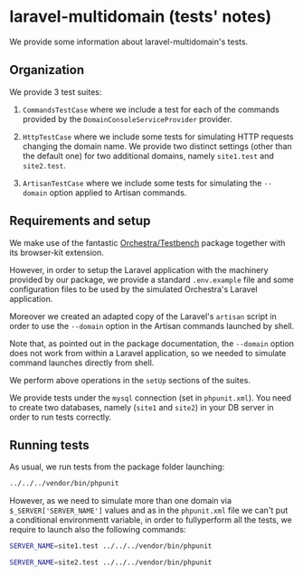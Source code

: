 
# laravel-multidomain (tests' notes)
We provide some information about laravel-multidomain's tests.

## Organization
We provide 3 test suites:
 
 1. `CommandsTestCase` where we include a test for each of the commands 
 provided by the `DomainConsoleServiceProvider` provider.
  
 2. `HttpTestCase` where we include some tests for simulating HTTP requests 
 changing the domain name. We provide two distinct settings (other than the default one) 
 for two additional domains, namely `site1.test` and `site2.test`.
 
 3. `ArtisanTestCase` where we include some tests for simulating the `--domain` 
 option applied to Artisan commands.
 
## Requirements and setup
We make use of the fantastic [Orchestra/Testbench](https://github.com/orchestral/testbench) 
package together with its browser-kit extension.
 
However, in order to setup the Laravel application with the machinery provided 
by our package, we provide a standard `.env.example` file and some configuration files 
to be used by the simulated Orchestra's Laravel application.

Moreover we created an adapted copy of the Laravel's `artisan` script in order to 
  use the `--domain` option in the Artisan commands launched by shell.

  Note that, as pointed out in the package documentation, the `--domain` option does 
  not work from within a Laravel application, so we needed to simulate command launches 
  directly from shell.

We perform above operations in the `setUp` sections of the suites.

We provide tests under the `mysql` connection (set in `phpunit.xml`). 
You need to create two databases, namely (`site1` and `site2`) in your DB server 
in order to run tests correctly.

## Running tests
As usual, we run tests from the package folder launching:

```bash
../../../vendor/bin/phpunit
```

However, as we need to simulate more than one domain via `$_SERVER['SERVER_NAME']` values 
and as in the `phpunit.xml` file we can't put a conditional environmentt variable, 
 in order to fullyperform all the tests, we require to launch also the following 
 commands:
  
```bash
SERVER_NAME=site1.test ../../../vendor/bin/phpunit
```

```bash
SERVER_NAME=site2.test ../../../vendor/bin/phpunit
```
